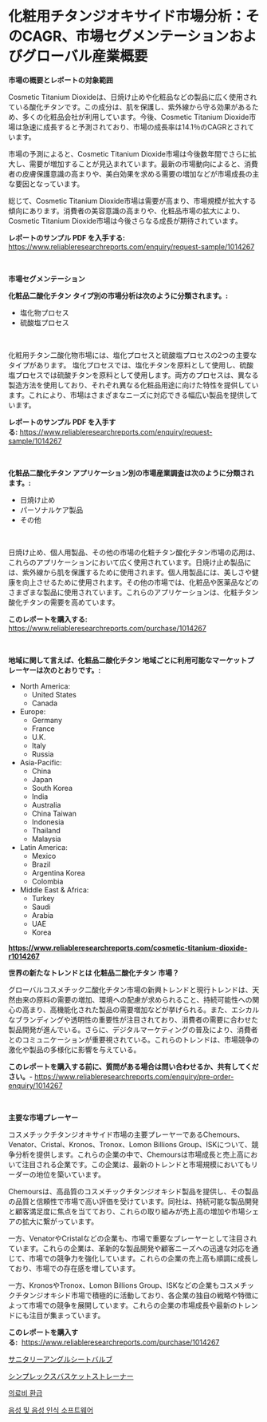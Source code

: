 <p><h1>化粧用チタンジオキサイド市場分析：そのCAGR、市場セグメンテーションおよびグローバル産業概要</h1></p><p><strong>市場の概要とレポートの対象範囲</strong></p>
<p><p>Cosmetic Titanium Dioxideは、日焼け止めや化粧品などの製品に広く使用されている酸化チタンです。この成分は、肌を保護し、紫外線から守る効果があるため、多くの化粧品会社が利用しています。今後、Cosmetic Titanium Dioxide市場は急速に成長すると予測されており、市場の成長率は14.1％のCAGRとされています。</p><p>市場の予測によると、Cosmetic Titanium Dioxide市場は今後数年間でさらに拡大し、需要が増加することが見込まれています。最新の市場動向によると、消費者の皮膚保護意識の高まりや、美白効果を求める需要の増加などが市場成長の主な要因となっています。</p><p>総じて、Cosmetic Titanium Dioxide市場は需要が高まり、市場規模が拡大する傾向にあります。消費者の美容意識の高まりや、化粧品市場の拡大により、Cosmetic Titanium Dioxide市場は今後さらなる成長が期待されています。</p></p>
<p><strong>レポートのサンプル PDF を入手する:</strong> <a href="https://www.reliableresearchreports.com/enquiry/request-sample/1014267">https://www.reliableresearchreports.com/enquiry/request-sample/1014267</a></p>
<p>&nbsp;</p>
<p><strong>市場セグメンテーション</strong></p>
<p><strong>化粧品二酸化チタン タイプ別の市場分析は次のように分類されます。:</strong></p>
<p><ul><li>塩化物プロセス</li><li>硫酸塩プロセス</li></ul></p>
<p>&nbsp;</p>
<p><p>化粧用チタン二酸化物市場には、塩化プロセスと硫酸塩プロセスの2つの主要なタイプがあります。 塩化プロセスでは、塩化チタンを原料として使用し、硫酸塩プロセスでは硫酸チタンを原料として使用します。両方のプロセスは、異なる製造方法を使用しており、それぞれ異なる化粧品用途に向けた特性を提供しています。これにより、市場はさまざまなニーズに対応できる幅広い製品を提供しています。</p></p>
<p><strong>レポートのサンプル PDF を入手する:</strong>&nbsp;<a href="https://www.reliableresearchreports.com/enquiry/request-sample/1014267">https://www.reliableresearchreports.com/enquiry/request-sample/1014267</a></p>
<p>&nbsp;</p>
<p><strong> 化粧品二酸化チタン アプリケーション別の市場産業調査は次のように分類されます。:</strong></p>
<p><ul><li>日焼け止め</li><li>パーソナルケア製品</li><li>その他</li></ul></p>
<p>&nbsp;</p>
<p><p>日焼け止め、個人用製品、その他の市場の化粧チタン酸化チタン市場の応用は、これらのアプリケーションにおいて広く使用されています。日焼け止め製品には、紫外線から肌を保護するために使用されます。個人用製品には、美しさや健康を向上させるために使用されます。その他の市場では、化粧品や医薬品などのさまざまな製品に使用されています。これらのアプリケーションは、化粧チタン酸化チタンの需要を高めています。</p></p>
<p><strong>このレポートを購入する:</strong>&nbsp; <a href="https://www.reliableresearchreports.com/purchase/1014267">https://www.reliableresearchreports.com/purchase/1014267</a></p>
<p>&nbsp;</p>
<p><strong>地域に関して言えば、化粧品二酸化チタン 地域ごとに利用可能なマーケットプレーヤーは次のとおりです。:</strong></p>
<p><ul>
    <li>
        North America:
        <ul>
            <li>United States</li>
            <li>Canada</li>
        </ul>
    </li>
    <li>
        Europe:
        <ul>
            <li>Germany</li>
            <li>France</li>
            <li>U.K.</li>
            <li>Italy</li>
            <li>Russia</li>
        </ul>
    </li>
    <li>
        Asia-Pacific:
        <ul>
            <li>China</li>
            <li>Japan</li>
            <li>South Korea</li>
            <li>India</li>
            <li>Australia</li>
            <li>China Taiwan</li>
            <li>Indonesia</li>
            <li>Thailand</li>
            <li>Malaysia</li>
        </ul>
    </li>
    <li>
        Latin America:
        <ul>
            <li>Mexico</li>
            <li>Brazil</li>
            <li>Argentina Korea</li>
            <li>Colombia</li>
        </ul>
    </li>
    <li>
        Middle East & Africa:
        <ul>
            <li>Turkey</li>
            <li>Saudi</li>
            <li>Arabia</li>
            <li>UAE</li>
            <li>Korea</li>
        </ul>
    </li>
    </ul></p>
<p><strong><a href="https://www.reliableresearchreports.com/cosmetic-titanium-dioxide-r1014267">https://www.reliableresearchreports.com/cosmetic-titanium-dioxide-r1014267</a></strong>&nbsp;</p>
<p><strong>世界の新たなトレンドとは 化粧品二酸化チタン 市場？</strong></p>
<p><p>グローバルコスメチック二酸化チタン市場の新興トレンドと現行トレンドは、天然由来の原料の需要の増加、環境への配慮が求められること、持続可能性への関心の高まり、高機能化された製品の需要増加などが挙げられる。また、エシカルなブランディングや透明性の重要性が注目されており、消費者の需要に合わせた製品開発が進んでいる。さらに、デジタルマーケティングの普及により、消費者とのコミュニケーションが重要視されている。これらのトレンドは、市場競争の激化や製品の多様化に影響を与えている。</p></p>
<p><strong>このレポートを購入する前に、質問がある場合は問い合わせるか、共有してください。</strong>- <a href="https://www.reliableresearchreports.com/enquiry/pre-order-enquiry/1014267">https://www.reliableresearchreports.com/enquiry/pre-order-enquiry/1014267</a></p>
<p>&nbsp;</p>
<p><strong>主要な市場プレーヤー</strong></p>
<p><p>コスメチックチタンジオキサイド市場の主要プレーヤーであるChemours、Venator、Cristal、Kronos、Tronox、Lomon Billions Group、ISKについて、競争分析を提供します。これらの企業の中で、Chemoursは市場成長と売上高において注目される企業です。この企業は、最新のトレンドと市場規模においてもリーダーの地位を築いています。</p><p>Chemoursは、高品質のコスメチックチタンジオキシド製品を提供し、その製品の品質と信頼性で市場で高い評価を受けています。同社は、持続可能な製品開発と顧客満足度に焦点を当てており、これらの取り組みが売上高の増加や市場シェアの拡大に繋がっています。</p><p>一方、VenatorやCristalなどの企業も、市場で重要なプレーヤーとして注目されています。これらの企業は、革新的な製品開発や顧客ニーズへの迅速な対応を通じて、市場での競争力を強化しています。これらの企業の売上高も順調に成長しており、市場での存在感を増しています。</p><p>一方、KronosやTronox、Lomon Billions Group、ISKなどの企業もコスメチックチタンジオキシド市場で積極的に活動しており、各企業の独自の戦略や特徴によって市場での競争を展開しています。これらの企業の市場成長や最新のトレンドにも注目が集まっています。</p></p>
<p><strong>このレポートを購入する:</strong>&nbsp;&nbsp;<a href="https://www.reliableresearchreports.com/purchase/1014267">https://www.reliableresearchreports.com/purchase/1014267</a></p>
<p><p><a href="https://medium.com/@thomasbaker655/%E8%A1%9B%E7%94%9F%E8%A7%92%E5%BA%A7%E5%BC%81%E5%B8%82%E5%A0%B4%E8%A6%8F%E6%A8%A1%E3%81%AF-%E3%82%B0%E3%83%AD%E3%83%BC%E3%83%90%E3%83%AB%E7%94%A3%E6%A5%AD%E3%81%AB%E3%81%8A%E3%81%91%E3%82%8B%E6%9C%80%E9%81%A9%E3%81%AA%E3%83%9E%E3%83%BC%E3%82%B1%E3%83%86%E3%82%A3%E3%83%B3%E3%82%B0%E3%83%81%E3%83%A3%E3%83%8D%E3%83%AB%E3%82%92%E7%A4%BA%E3%81%97%E3%81%A6%E3%81%84%E3%81%BE%E3%81%99-1377bad93722">サニタリーアングルシートバルブ</a></p><p><a href="https://medium.com/@jarredmertz53/%E3%82%B7%E3%83%B3%E3%83%97%E3%83%AC%E3%83%83%E3%82%AF%E3%82%B9%E3%83%90%E3%82%B9%E3%82%B1%E3%83%83%E3%83%88%E3%82%B9%E3%83%88%E3%83%AC%E3%83%BC%E3%83%8A%E3%83%BC%E5%B8%82%E5%A0%B4%E3%81%AE%E5%B1%95%E6%9C%9B-%E5%B8%82%E5%A0%B4%E5%8B%95%E5%90%91-%E6%88%90%E9%95%B7-2024%E5%B9%B4%E3%81%8B%E3%82%892031%E5%B9%B4%E3%81%BE%E3%81%A7%E3%81%AE%E4%BA%88%E6%B8%AC-74c08d28805c">シンプレックスバスケットストレーナー</a></p><p><a href="https://medium.com/@genius6587678/%EA%B1%B4%EA%B0%95-%EB%B3%B4%ED%97%98-%EB%B3%B4%EC%83%81-%EC%8B%9C%EC%9E%A5-%EC%A7%80%ED%91%9C-%ED%95%B4%EB%8F%85-%EC%8B%9C%EC%9E%A5-%EC%A0%90%EC%9C%A0%EC%9C%A8-%ED%8A%B8%EB%A0%8C%EB%93%9C-%EB%B0%8F-%EC%84%B1%EC%9E%A5-%ED%8C%A8%ED%84%B4-3f26481a6865">의료비 환급</a></p><p><a href="https://medium.com/@heatherelasquez5675/%EC%9D%8C%EC%84%B1-%EB%B0%8F-%EC%9D%8C%EC%84%B1-%EC%9D%B8%EC%8B%9D-%EC%86%8C%ED%94%84%ED%8A%B8%EC%9B%A8%EC%96%B4-%EC%8B%9C%EC%9E%A5-%EA%B7%9C%EB%AA%A8-%EC%97%B0%ED%8F%89%EA%B7%A0-%EC%84%B1%EC%9E%A5%EB%A5%A0-%ED%8A%B8%EB%A0%8C%EB%93%9C-2024-2030-8b990ef29fa7">음성 및 음성 인식 소프트웨어</a></p></p>